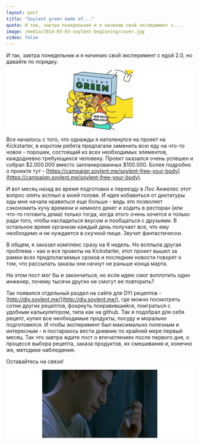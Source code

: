 ```yaml
---
layout: post
title: "Soylent green made of..."
quote: И так, завтра понедельник и я начинаю свой эксперимент с...
image: /media/2014-03-03-soylent-beginning/cover.jpg
video: false
---
```


И так, завтра понедельник и я начинаю свой эксперимент с едой 2.0, но давайте по порядку.

![Soylent made of pe...](/media/2014-03-03-soylent-beginning/simpsons.jpg)

Все началось с того, что однажды я натолкнулся на проект на Kickstarter, в коротом ребята предлагали заменить всю еду на что-то новое - порошек, состоящий из всех необходимых элементов, каждодневно требующихся человеку. Проект оказался очень успешен и собрал $2.000.000 вместо запланированных $100.000. Более подробно о проекте тут - [https://campaign.soylent.me/soylent-free-your-body](https://campaign.soylent.me/soylent-free-your-body).

И вот месяц назад во время подготовки к переезду в Лос Анжелес этот вопрос опять всплыл в моей голове. И идея избавиться от диктатуры еды мне начала нравиться еще больше - ведь это позволяет сэкономить кучу времени и немного денег и ходить в ресторан (или что-то готовить дома) только тогда, когда этого очень хочется и только ради того, чтобы насладиться вкусом и пообщаться с друзьями. В остальное время организм каждый день получает все, что ему необходимо и не нуждается в скучной пище. Звучит фантастически.

В общем, я заказал комплекс сразу на 6 недель. Но всплыла другая проблема - как и все проекты на Kickstarter, этот проект вышел за рамки всех предполагаемых сроков и последние новости говорят о том, что рассылать заказы они начнут не раньше конца марта.

На этом пост мог бы и закончиться, но если идею смог воплотить один инженер, почему тысячи других не смогут ее повторить?

Так появился отдельный раздел на сайте для DYI рецептов - [http://diy.soylent.me/](http://diy.soylent.me/), где можно посмотреть сотни других рецептов, фокрнуть понравившийся, поиграться с удобным калькулятором, типа как на github. Так я подобрал для себя рецепт, купил все необходимые продукты, посуду и морально подготовился. И чтобы эксперимент был максимально полезным и интересным - я постараюсь вести дневник по крайней мере первый месяц. Так что завтра ждите пост о впечатлениях после первого дня, о процессе выбора рецепта, заказа продуктов, их смешивания и, конечно же, методике наблюдения.

Оставайтесь на связи!

![Гадость эта ваша заливная рыба...](/media/2014-03-03-soylent-beginning/neo.jpg)
